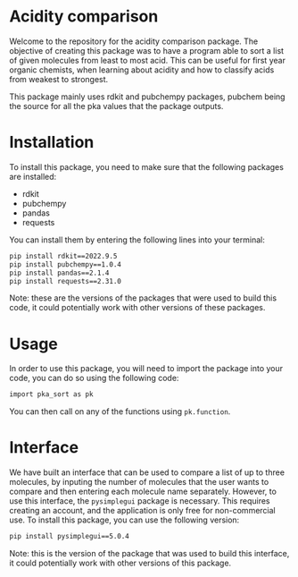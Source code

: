# Acidity comparison

Welcome to the repository for the acidity comparison package. The objective of creating this package was to have a program able to sort a list of given molecules from least to most acid. This can be useful for first year organic chemists, when learning about acidity and how to classify acids from weakest to strongest. 

This package mainly uses rdkit and pubchempy packages, pubchem being the source for all the pka values that the package outputs. 

# Installation

To install this package, you need to make sure that the following packages are installed:
- rdkit
- pubchempy
- pandas
- requests

You can install them by entering the following lines into your terminal:

```bash
pip install rdkit==2022.9.5
pip install pubchempy==1.0.4
pip install pandas==2.1.4
pip install requests==2.31.0
```

Note: these are the versions of the packages that were used to build this code, it could potentially work with other versions of these packages.

# Usage

In order to use this package, you will need to import the package into your code, you can do so using the following code:

```bash
import pka_sort as pk
```

You can then call on any of the functions using `pk.function`.

# Interface

We have built an interface that can be used to compare a list of up to three molecules, by inputing the number of molecules that the user wants to compare and then entering each molecule name separately. However, to use this interface, the `pysimplegui` package is necessary. This requires creating an account, and the application is only free for non-commercial use. To install this package, you can use the following version:

```bash
pip install pysimplegui==5.0.4
```

Note: this is the version of the package that was used to build this interface, it could potentially work with other versions of this package.